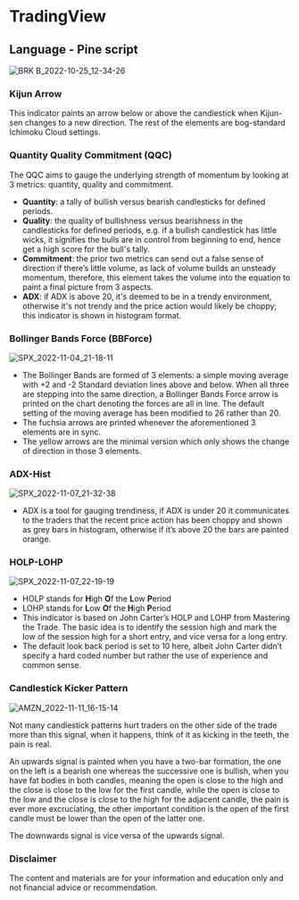 # TradingView

## Language - Pine script

![BRK B_2022-10-25_12-34-26](https://user-images.githubusercontent.com/1398153/197763143-523ed510-b02b-4715-bea4-472ceb90acdc.png)

### Kijun Arrow

This indicator paints an arrow below or above the candlestick when Kijun-sen changes to a new direction. The rest of the elements are bog-standard Ichimoku Cloud settings.

### Quantity Quality Commitment (QQC)

The QQC aims to gauge the underlying strength of momentum by looking at 3 metrics: quantity, quality and commitment.

- **Quantity**: a tally of bullish versus bearish candlesticks for defined periods.
- **Quality**: the quality of bullishness versus bearishness in the candlesticks for defined periods, e.g. if a bullish candlestick has little wicks, it signifies the bulls are in control from beginning to end, hence get a high score for the bull's tally.
- **Commitment**: the prior two metrics can send out a false sense of direction if there’s little volume, as lack of volume builds an unsteady momentum, therefore, this element takes the volume into the equation to paint a final picture from 3 aspects.
- **ADX**: if ADX is above 20, it's deemed to be in a trendy environment, otherwise it's not trendy and the price action would likely be choppy; this indicator is shown in histogram format.

### Bollinger Bands Force (BBForce)

![SPX_2022-11-04_21-18-11](https://user-images.githubusercontent.com/1398153/200076350-e9a4cb3b-334c-485e-9b4f-d881f478a3de.png)

- The Bollinger Bands are formed of 3 elements: a simple moving average with +2 and -2 Standard deviation lines above and below. When all three are stepping into the same direction, a Bollinger Bands Force arrow is printed on the chart denoting the forces are all in line. The default setting of the moving average has been modified to 26 rather than 20.
- The fuchsia arrows are printed whenever the aforementioned 3 elements are in sync.
- The yellow arrows are the minimal version which only shows the change of direction in those 3 elements.

### ADX-Hist

![SPX_2022-11-07_21-32-38](https://user-images.githubusercontent.com/1398153/200420661-bf515be5-ee95-4ed1-bc74-687c7b496956.png)

- ADX is a tool for gauging trendiness, if ADX is under 20 it communicates to the traders that the recent price action has been choppy and shown as grey bars in histogram, otherwise if it’s above 20 the bars are painted orange.

### HOLP-LOHP

![SPX_2022-11-07_22-19-19](https://user-images.githubusercontent.com/1398153/200427563-f9629a58-97ab-4848-aea4-00651c1cfc9e.png)

- HOLP stands for **H**igh **O**f the **L**ow **P**eriod
- LOHP stands for **L**ow **O**f the **H**igh **P**eriod
- This indicator is based on John Carter’s HOLP and LOHP from Mastering the Trade. The basic idea is to identify the session high and mark the low of the session high for a short entry, and vice versa for a long entry.
- The default look back period is set to 10 here, albeit John Carter didn’t specify a hard coded number but rather the use of experience and common sense.

### Candlestick Kicker Pattern

![AMZN_2022-11-11_16-15-14](https://user-images.githubusercontent.com/1398153/201383575-4ae922dd-eba4-40b6-a096-4d113349c1f9.png)

Not many candlestick patterns hurt traders on the other side of the trade more than this signal, when it happens, think of it as kicking in the teeth, the pain is real.

An upwards signal is painted when you have a two-bar formation, the one on the left is a bearish one whereas the successive one is bullish, when you have fat bodies in both candles, meaning the open is close to the high and the close is close to the low for the first candle, while the open is close to the low and the close is close to the high for the adjacent candle, the pain is ever more excruciating, the other important condition is the open of the first candle must be lower than the open of the latter one.

The downwards signal is vice versa of the upwards signal.

### Disclaimer

The content and materials are for your information and education only and not financial advice or recommendation.
